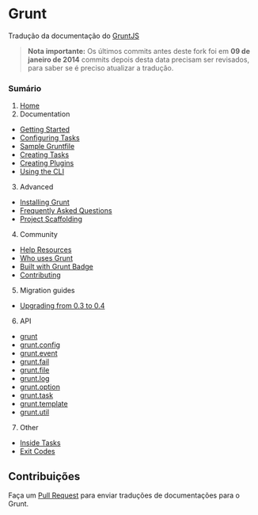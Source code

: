 # Grunt

Tradução da documentação do [GruntJS](http://gruntjs.com/)

> **Nota importante:** Os últimos commits antes deste fork foi em **09 de janeiro de 2014** commits depois desta data precisam ser revisados, para saber se é preciso atualizar a tradução.

### Sumário

1. [Home](Home.md)
2. Documentation
  * [Getting Started](Getting-started.md)
  * [Configuring Tasks](Configuring-tasks.md)
  * [Sample Gruntfile](Sample-Gruntfile.md)
  * [Creating Tasks](Creating-Tasks.md)
  * [Creating Plugins](Creating-Plugins.md)
  * [Using the CLI](Using-the-CLI)
3. Advanced
  * [Installing Grunt](Installing-Grunt.md)
  * [Frequently Asked Questions](Frequently-Asked-Questions.md)
  * [Project Scaffolding](Project-Scaffolding.md)
4. Community
  * [Help Resources](Help-Resources.md)
  * [Who uses Grunt](Who-uses-Grunt.md)
  * [Built with Grunt Badge](Built-with-Grunt-Badge.md)
  * [Contributing](Contributing.md)
5. Migration guides
  * [Upgrading from 0.3 to 0.4](Upgrading-from-0.3-to-0.4.md)
6. API
  * [grunt](grunt.md)
  * [grunt.config](grunt.config.md)
  * [grunt.event](grunt.event.md)
  * [grunt.fail](grunt.fail.md)
  * [grunt.file](grunt.file.md)
  * [grunt.log](grunt.log.md)
  * [grunt.option](grunt.option.md)
  * [grunt.task](grunt.task.md)
  * [grunt.template](grunt.template.md)
  * [grunt.util](grunt.util.md)
7. Other
  * [Inside Tasks](Inside-Tasks.md)
  * [Exit Codes](Exit-Codes.md)


## Contribuições

Faça um [Pull Request](https://github.com/gruntbrasil/docs-grunt-plugins/pulls) para enviar traduções de documentações para o Grunt.
